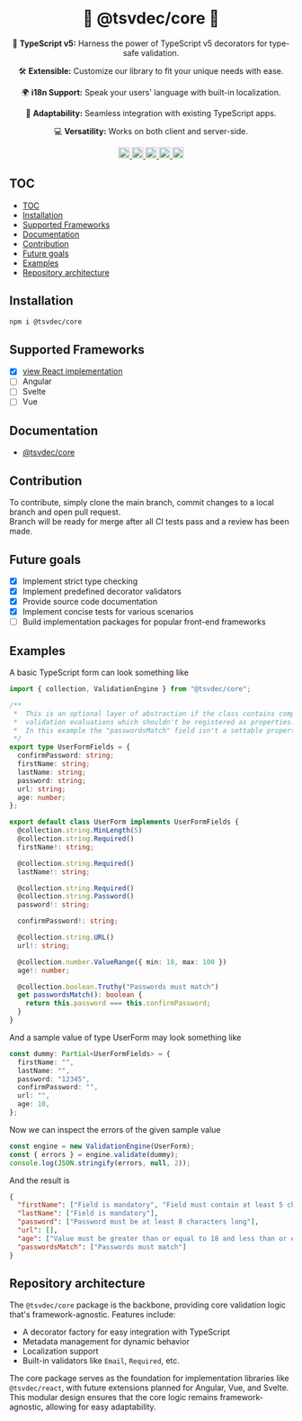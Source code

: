 <h1 align="center">🚀 @tsvdec/core 🚀</h1>

<p align="center">🎩 <strong>TypeScript v5:</strong> Harness the power of TypeScript v5 decorators for type-safe validation.</p>
<p align="center">🛠️ <strong>Extensible:</strong> Customize our library to fit your unique needs with ease.</p>
<p align="center">🌍 <strong>i18n Support:</strong> Speak your users' language with built-in localization.</p>
<p align="center">🔧 <strong>Adaptability:</strong> Seamless integration with existing TypeScript apps.</p>
<p align="center">💻 <strong>Versatility:</strong> Works on both client and server-side.</p>

<p align="center">
 <a href="https://npmcharts.com/compare/typescript-decorator-validation?minimal=true">
  <img alt="Downloads per month" src="https://img.shields.io/npm/dm/typescript-decorator-validation" height="20"/>
 </a>
 
 <a href="https://www.npmjs.com/package/typescript-decorator-validation">
  <img alt="NPM Version" src="https://img.shields.io/npm/v/@tsvdec/core.svg" height="20"/>
 </a>
 
 <a href="https://github.com/brunotot/typescript-decorator-validation/graphs/contributors">
  <img alt="Contributors" src="https://img.shields.io/github/contributors/brunotot/typescript-decorator-validation" height="20"/>
 </a>
 
 <a href="https://github.com/brunotot/typescript-decorator-validation/graphs/commit-activity">
  <img alt="Maintained" src="https://img.shields.io/badge/Maintained%3F-yes-green.svg" height="20"/>
 </a>
 
 <a href="#">
  <img alt="Awesome badge" src="https://awesome.re/badge.svg" height="20"/>
 </a>
</p>

## TOC

- [TOC](#toc)
- [Installation](#installation)
- [Supported Frameworks](#supported-frameworks)
- [Documentation](#documentation)
- [Contribution](#contribution)
- [Future goals](#future-goals)
- [Examples](#examples)
- [Repository architecture](#repository-architecture)

## Installation

```bash
npm i @tsvdec/core
```

## Supported Frameworks

- [x] [view React implementation](https://github.com/brunotot/typescript-decorator-validation/tree/main/packages/react#readme)
- [ ] Angular
- [ ] Svelte
- [ ] Vue

## Documentation

- [@tsvdec/core](https://brunotot.github.io/typescript-decorator-validation/modules/tdv_core.html)

## Contribution

To contribute, simply clone the main branch, commit changes to a local branch and open pull request.</br>
Branch will be ready for merge after all CI tests pass and a review has been made.

## Future goals

- [x] Implement strict type checking
- [x] Implement predefined decorator validators
- [x] Provide source code documentation
- [x] Implement concise tests for various scenarios
- [ ] Build implementation packages for popular front-end frameworks

## Examples

A basic TypeScript form can look something like

```typescript
import { collection, ValidationEngine } from "@tsvdec/core";

/**
 *  This is an optional layer of abstraction if the class contains complex
 *  validation evaluations which shouldn't be registered as properties.
 *  In this example the "passwordsMatch" field isn't a settable property.
 */
export type UserFormFields = {
  confirmPassword: string;
  firstName: string;
  lastName: string;
  password: string;
  url: string;
  age: number;
};

export default class UserForm implements UserFormFields {
  @collection.string.MinLength(5)
  @collection.string.Required()
  firstName!: string;

  @collection.string.Required()
  lastName!: string;

  @collection.string.Required()
  @collection.string.Password()
  password!: string;

  confirmPassword!: string;

  @collection.string.URL()
  url!: string;

  @collection.number.ValueRange({ min: 18, max: 100 })
  age!: number;

  @collection.boolean.Truthy("Passwords must match")
  get passwordsMatch(): boolean {
    return this.password === this.confirmPassword;
  }
}
```

And a sample value of type UserForm may look something like

```typescript
const dummy: Partial<UserFormFields> = {
  firstName: "",
  lastName: "",
  password: "12345",
  confirmPassword: "",
  url: "",
  age: 10,
};
```

Now we can inspect the errors of the given sample value

```typescript
const engine = new ValidationEngine(UserForm);
const { errors } = engine.validate(dummy);
console.log(JSON.stringify(errors, null, 2));
```

And the result is

```json
{
  "firstName": ["Field is mandatory", "Field must contain at least 5 characters"],
  "lastName": ["Field is mandatory"],
  "password": ["Password must be at least 8 characters long"],
  "url": [],
  "age": ["Value must be greater than or equal to 18 and less than or equal to 100 but is 10"],
  "passwordsMatch": ["Passwords must match"]
}
```

## Repository architecture

The `@tsvdec/core` package is the backbone, providing core validation logic that's framework-agnostic. Features include:

- A decorator factory for easy integration with TypeScript
- Metadata management for dynamic behavior
- Localization support
- Built-in validators like `Email`, `Required`, etc.

The core package serves as the foundation for implementation libraries like `@tsvdec/react`, with future extensions planned for Angular, Vue, and Svelte. This modular design ensures that the core logic remains framework-agnostic, allowing for easy adaptability.

[comment]: # "### Comparison against similar solutions"
[comment]: #
[comment]: # "| Criteria          | tdv-monorepo | Yup    | React Hook Form | Validator.js | Formik |"
[comment]: # "| ----------------- | ------------ | ------ | --------------- | ------------ | ------ |"
[comment]: # "| Type Safety       | ✅           | ❌     | 🟡[^1]          | ❌           | ❌     |"
[comment]: # "| Syntax            | ✅           | ❌     | ✅[^2]          | ❌           | ❌     |"
[comment]: # "| Learning Curve    | ✅           | 🟡[^3] | 🟡[^4]          | 🟡[^5]       | 🟡[^6] |"
[comment]: # "| Custom Validators | ✅           | 🟡[^7] | ✅              | 🟡[^8]       | 🟡[^9] |"
[comment]: #
[comment]: # "- ✅: Fully supported and easy-to-use"
[comment]: # "- ❌: Not supported"
[comment]: # "- 🟡: Partial support"
[comment]: #
[comment]: # "[^1]: React Hook Form has good TypeScript support but doesn't integrate as seamlessly as `tdv-monorepo`."
[comment]: # "[^2]: React Hook Form uses hooks, which are easy to use but different from native TypeScript decorators."
[comment]: # "[^3]: Yup requires learning its custom object schema, adding to the learning curve."
[comment]: # "[^4]: React Hook Form requires understanding of hooks, adding a slight learning curve."
[comment]: # "[^5]: Validator.js requires learning their API, which can be cumbersome."
[comment]: # "[^6]: Formik has its own ecosystem, making the learning curve steeper."
[comment]: # "[^7]: Yup allows for custom validation but within the confines of its own schema."
[comment]: # "[^8]: Validator.js allows for some customization but it's not straightforward."
[comment]: # "[^9]: Formik allows for custom validation but within its own framework."
